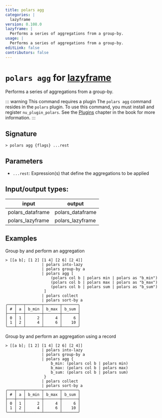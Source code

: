 ```yaml
---
title: polars agg
categories: |
  lazyframe
version: 0.108.0
lazyframe: |
  Performs a series of aggregations from a group-by.
usage: |
  Performs a series of aggregations from a group-by.
editLink: false
contributors: false
---
```

<!-- This file is automatically generated. Please edit the command in https://github.com/nushell/nushell instead. -->

# `polars agg` for [lazyframe](/commands/categories/lazyframe.md)

<div class='command-title'>Performs a series of aggregations from a group-by.</div>

::: warning This command requires a plugin
The `polars agg` command resides in the `polars` plugin.
To use this command, you must install and register `nu_plugin_polars`.
See the [Plugins](/book/plugins.html) chapter in the book for more information.
:::


## Signature

```> polars agg {flags} ...rest```

## Parameters

 -  `...rest`: Expression(s) that define the aggregations to be applied


## Input/output types:

| input            | output           |
| ---------------- | ---------------- |
| polars_dataframe | polars_dataframe |
| polars_lazyframe | polars_lazyframe |
## Examples

Group by and perform an aggregation
```nu
> [[a b]; [1 2] [1 4] [2 6] [2 4]]
                | polars into-lazy
                | polars group-by a
                | polars agg [
                    (polars col b | polars min | polars as "b_min")
                    (polars col b | polars max | polars as "b_max")
                    (polars col b | polars sum | polars as "b_sum")
                 ]
                | polars collect
                | polars sort-by a
╭───┬───┬───────┬───────┬───────╮
│ # │ a │ b_min │ b_max │ b_sum │
├───┼───┼───────┼───────┼───────┤
│ 0 │ 1 │     2 │     4 │     6 │
│ 1 │ 2 │     4 │     6 │    10 │
╰───┴───┴───────┴───────┴───────╯

```

Group by and perform an aggregation using a record
```nu
> [[a b]; [1 2] [1 4] [2 6] [2 4]]
                | polars into-lazy
                | polars group-by a
                | polars agg {
                    b_min: (polars col b | polars min)
                    b_max: (polars col b | polars max)
                    b_sum: (polars col b | polars sum)
                 }
                | polars collect
                | polars sort-by a
╭───┬───┬───────┬───────┬───────╮
│ # │ a │ b_min │ b_max │ b_sum │
├───┼───┼───────┼───────┼───────┤
│ 0 │ 1 │     2 │     4 │     6 │
│ 1 │ 2 │     4 │     6 │    10 │
╰───┴───┴───────┴───────┴───────╯

```
